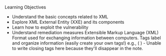 Learning Objectives
- Understand the basic concepts related to XML
- Explore XML External Entity (XXE) and its components
- Learn how to exploit the vulnerability
- Understand remediation measures
Extensible Markup Language (XML)
	Format used for exchanging information between computers. 
	Tags label and organize information (easily create your own tags!) 
		e.g., 
			(<name> <phone>) - Unable to write closing tags here because they'll disappear in the note. 
	

